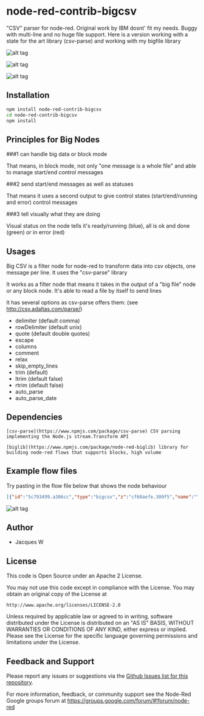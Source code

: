 # node-red-contrib-bigcsv

"CSV" parser for node-red. Original work by IBM dosnt' fit my needs. Buggy with multi-line and no huge file support. Here is a version working with a state for the art library (csv-parse) and working with my bigfile library

![alt tag](https://cloud.githubusercontent.com/assets/18165555/14587338/e2939d76-04b1-11e6-8f70-58620128fda8.png)

![alt tag](https://cloud.githubusercontent.com/assets/18165555/14587341/e5964910-04b1-11e6-8797-b70a6d12504e.png)

![alt tag](https://cloud.githubusercontent.com/assets/18165555/14587342/e79a420c-04b1-11e6-80fb-a3f4b33fa13d.png)

## Installation
```bash
npm install node-red-contrib-bigcsv
cd node-red-contrib-bigcsv
npm install
```

## Principles for Big Nodes
 
###1 can handle big data or block mode

  That means, in block mode, not only "one message is a whole file" and able to manage start/end control messages

###2 send start/end messages as well as statuses

  That means it uses a second output to give control states (start/end/running and error) control messages

###3 tell visually what they are doing

  Visual status on the node tells it's ready/running (blue), all is ok and done (green) or in error (red)

## Usages

Big CSV is a filter node for node-red to transform data into csv objects, one message per line. It uses the "csv-parse" library

It works as a filter node that means it takes in the output of a "big file" node or any block node. It's able to read a file by itself to send lines

It has several options as csv-parse offers them: (see http://csv.adaltas.com/parse/)

- delimiter (default comma)
- rowDelimiter (default unix)
- quote (default double quotes)
- escape
- columns
- comment
- relax
- skip_empty_lines
- trim (default)
- ltrim (default false)
- rtrim (default false)
- auto_parse
- auto_parse_date

## Dependencies

	[csv-parse](https://www.npmjs.com/package/csv-parse) CSV parsing implementing the Node.js stream.Transform API

	[biglib](https://www.npmjs.com/package/node-red-biglib) library for building node-red flows that supports blocks, high volume

## Example flow files

Try pasting in the flow file below that shows the node behaviour 

```json
[{"id":"5c793499.a386cc","type":"bigcsv","z":"cf60aefe.309f5","name":"","filename":"","x":337.5,"y":550,"wires":[[],[]]},{"id":"b0b0578.f4f4fa8","type":"comment","z":"cf60aefe.309f5","name":"Big CSV node sample usage","info":"","x":144,"y":31,"wires":[]},{"id":"da2bdbe4.25d428","type":"inject","z":"cf60aefe.309f5","name":"GO","topic":"","payload":"","payloadType":"str","repeat":"","crontab":"","once":false,"x":404.5,"y":92,"wires":[["83837399.7c7c9"]]},{"id":"83837399.7c7c9","type":"function","z":"cf60aefe.309f5","name":"sample data","func":"msg.control = { state: \"standalone\" }\nmsg.payload = \"Col1,Col2,Col3\\nVal1,\\\"Val\\\"\\\"3\\\"\\\"\\\",Val3\\nThis,is a,\\\"multi\\nline\\\"\\n1,2,2016-01-02\"\nreturn msg;","outputs":1,"noerr":0,"x":564.5,"y":190,"wires":[["d5028068.2afd8"]]},{"id":"c0204178.3fdfc","type":"debug","z":"cf60aefe.309f5","name":"csv object","active":true,"console":"false","complete":"payload","x":866,"y":214,"wires":[]},{"id":"7573e4df.8a8c1c","type":"debug","z":"cf60aefe.309f5","name":"status","active":true,"console":"false","complete":"control","x":854,"y":308,"wires":[]},{"id":"1e457465.e1ba8c","type":"inject","z":"cf60aefe.309f5","name":"GO with parsing","topic":"","payload":"","payloadType":"str","repeat":"","crontab":"","once":false,"x":130,"y":239,"wires":[["236dd58b.dc922a"]]},{"id":"fff60e88.0009f","type":"inject","z":"cf60aefe.309f5","name":"GO with no parsing","topic":"","payload":"","payloadType":"str","repeat":"","crontab":"","once":false,"x":139,"y":337,"wires":[["4807b771.b7f848"]]},{"id":"4807b771.b7f848","type":"function","z":"cf60aefe.309f5","name":"auto_parse=false","func":"msg.config = { auto_parse: false }\nreturn msg;","outputs":1,"noerr":0,"x":340,"y":283,"wires":[["83837399.7c7c9"]]},{"id":"236dd58b.dc922a","type":"function","z":"cf60aefe.309f5","name":"auto_parse=true","func":"msg.config = { auto_parse: true, auto_parse_date: true }\nreturn msg;","outputs":1,"noerr":0,"x":332,"y":190,"wires":[["83837399.7c7c9"]]},{"id":"1aa72d7d.e558d3","type":"comment","z":"cf60aefe.309f5","name":"This node accepts on the fly configuration","info":"","x":183.5,"y":154,"wires":[]},{"id":"278170bb.d87e9","type":"comment","z":"cf60aefe.309f5","name":"3 lines of data with 1 multi line","info":"","x":614,"y":153,"wires":[]},{"id":"46c3865c.b93c78","type":"comment","z":"cf60aefe.309f5","name":"control messages (start, stop, ...)","info":"","x":903,"y":351,"wires":[]},{"id":"c4a81b53.3b57e8","type":"comment","z":"cf60aefe.309f5","name":"One message per line","info":"","x":872,"y":257,"wires":[]},{"id":"83a730d6.7c58d","type":"comment","z":"cf60aefe.309f5","name":"Simple trigger","info":"","x":449,"y":54,"wires":[]},{"id":"71dc7730.8e2388","type":"inject","z":"cf60aefe.309f5","name":"GO with an error","topic":"","payload":"","payloadType":"str","repeat":"","crontab":"","once":false,"x":128,"y":431,"wires":[["38c0fe3c.c73f02"]]},{"id":"38c0fe3c.c73f02","type":"function","z":"cf60aefe.309f5","name":"Non existing file","func":"msg.payload = \"/A/Probably/Non/Existing/File\"\nreturn msg;","outputs":1,"noerr":0,"x":369,"y":431,"wires":[["d5028068.2afd8"]]},{"id":"d5028068.2afd8","type":"bigcsv","z":"cf60aefe.309f5","name":"","filename":"","x":634.5,"y":380,"wires":[["c0204178.3fdfc"],["7573e4df.8a8c1c"]]},{"id":"38e69bd0.c71964","type":"comment","z":"cf60aefe.309f5","name":"See the numbers...","info":"","x":365,"y":226,"wires":[]}]
```

![alt tag](https://cloud.githubusercontent.com/assets/18165555/14587343/ed9e67c8-04b1-11e6-9da5-600e1cda44b7.png)

## Author

  - Jacques W

## License

This code is Open Source under an Apache 2 License.

You may not use this code except in compliance with the License. You may obtain an original copy of the License at

    http://www.apache.org/licenses/LICENSE-2.0

Unless required by applicable law or agreed to in writing, software distributed under the License is distributed on an
"AS IS" BASIS, WITHOUT WARRANTIES OR CONDITIONS OF ANY KIND, either express or implied. Please see the
License for the specific language governing permissions and limitations under the License.

## Feedback and Support

Please report any issues or suggestions via the [Github Issues list for this repository](https://github.com/Jacques44/node-red-contrib-bigline/issues).

For more information, feedback, or community support see the Node-Red Google groups forum at https://groups.google.com/forum/#!forum/node-red


